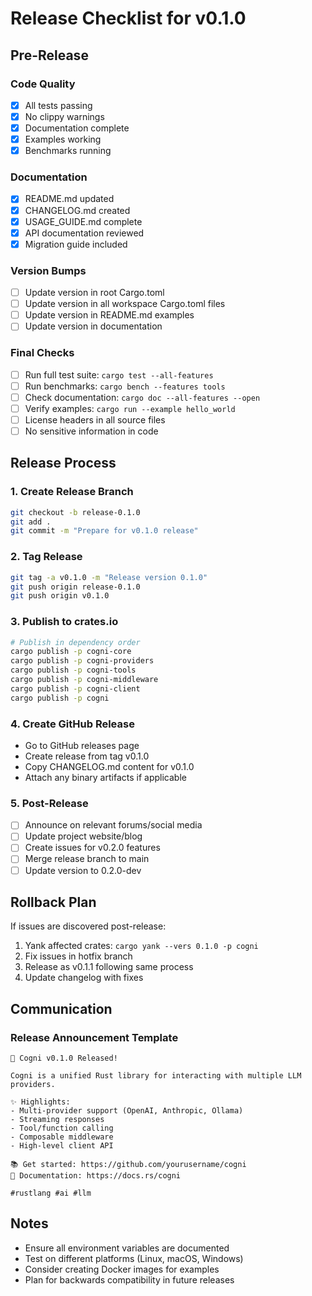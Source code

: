 # Release Checklist for v0.1.0

## Pre-Release

### Code Quality
- [x] All tests passing
- [x] No clippy warnings
- [x] Documentation complete
- [x] Examples working
- [x] Benchmarks running

### Documentation
- [x] README.md updated
- [x] CHANGELOG.md created
- [x] USAGE_GUIDE.md complete
- [x] API documentation reviewed
- [x] Migration guide included

### Version Bumps
- [ ] Update version in root Cargo.toml
- [ ] Update version in all workspace Cargo.toml files
- [ ] Update version in README.md examples
- [ ] Update version in documentation

### Final Checks
- [ ] Run full test suite: `cargo test --all-features`
- [ ] Run benchmarks: `cargo bench --features tools`
- [ ] Check documentation: `cargo doc --all-features --open`
- [ ] Verify examples: `cargo run --example hello_world`
- [ ] License headers in all source files
- [ ] No sensitive information in code

## Release Process

### 1. Create Release Branch
```bash
git checkout -b release-0.1.0
git add .
git commit -m "Prepare for v0.1.0 release"
```

### 2. Tag Release
```bash
git tag -a v0.1.0 -m "Release version 0.1.0"
git push origin release-0.1.0
git push origin v0.1.0
```

### 3. Publish to crates.io
```bash
# Publish in dependency order
cargo publish -p cogni-core
cargo publish -p cogni-providers
cargo publish -p cogni-tools
cargo publish -p cogni-middleware
cargo publish -p cogni-client
cargo publish -p cogni
```

### 4. Create GitHub Release
- Go to GitHub releases page
- Create release from tag v0.1.0
- Copy CHANGELOG.md content for v0.1.0
- Attach any binary artifacts if applicable

### 5. Post-Release
- [ ] Announce on relevant forums/social media
- [ ] Update project website/blog
- [ ] Create issues for v0.2.0 features
- [ ] Merge release branch to main
- [ ] Update version to 0.2.0-dev

## Rollback Plan

If issues are discovered post-release:

1. Yank affected crates: `cargo yank --vers 0.1.0 -p cogni`
2. Fix issues in hotfix branch
3. Release as v0.1.1 following same process
4. Update changelog with fixes

## Communication

### Release Announcement Template

```
🎉 Cogni v0.1.0 Released! 

Cogni is a unified Rust library for interacting with multiple LLM providers.

✨ Highlights:
- Multi-provider support (OpenAI, Anthropic, Ollama)
- Streaming responses
- Tool/function calling
- Composable middleware
- High-level client API

📚 Get started: https://github.com/yourusername/cogni
📖 Documentation: https://docs.rs/cogni

#rustlang #ai #llm
```

## Notes

- Ensure all environment variables are documented
- Test on different platforms (Linux, macOS, Windows)
- Consider creating Docker images for examples
- Plan for backwards compatibility in future releases